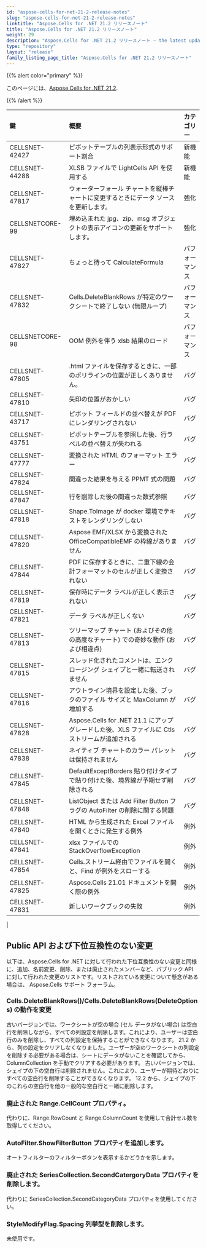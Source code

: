 ```yaml
---
id: "aspose-cells-for-net-21-2-release-notes"
slug: "aspose-cells-for-net-21-2-release-notes"
linktitle: "Aspose.Cells for .NET 21.2 リリースノート"
title: "Aspose.Cells for .NET 21.2 リリースノート"
weight: 29
description: "Aspose.Cells for .NET 21.2 リリースノート – the latest updates and fixes."
type: "repository"
layout: "release"
family_listing_page_title: "Aspose.Cells for .NET 21.2 リリースノート"
---
```

{{% alert color="primary" %}}

このページには、[Aspose.Cells for .NET 21.2](https://www.nuget.org/packages/Aspose.Cells/21.2.0).

{{% /alert %}}

|**鍵**|**概要**|**カテゴリー**|
|:- |:- |:- |
|CELLSNET-42427|ピボットテーブルの列表示形式のサポート割合|新機能|
|CELLSNET-44288|XLSB ファイルで LightCells API を使用する|新機能|
|CELLSNET-47817|ウォーターフォール チャートを縦棒チャートに変更するときにデータ ソースを更新します。|強化|
|CELLSNETCORE-99|埋め込まれた jpg、zip、msg オブジェクトの表示アイコンの更新をサポートします。|強化|
|CELLSNET-47827|ちょっと待って CalculateFormula|パフォーマンス|
|CELLSNET-47832|Cells.DeleteBlankRows が特定のワークシートで終了しない (無限ループ)|パフォーマンス|
|CELLSNETCORE-98|OOM 例外を伴う xlsb 結果のロード|パフォーマンス|
|CELLSNET-47805|.html ファイルを保存するときに、一部のポリラインの位置が正しくありません。|バグ|
|CELLSNET-47810|矢印の位置がおかしい|バグ|
|CELLSNET-43717|ピボット フィールドの並べ替えが PDF にレンダリングされない|バグ|
|CELLSNET-43751|ピボットテーブルを参照した後、行ラベルの並べ替えが失われる|バグ|
|CELLSNET-47777|変換された HTML のフォーマット エラー|バグ|
|CELLSNET-47824|間違った結果を与える PPMT 式の問題|バグ|
|CELLSNET-47847|行を削除した後の間違った数式参照|バグ|
|CELLSNET-47818|Shape.ToImage が docker 環境でテキストをレンダリングしない|バグ|
|CELLSNET-47820|Aspose EMF/XLSX から変換された OfficeCompatibleEMF の枠線がありません|バグ|
|CELLSNET-47844|PDF に保存するときに、二重下線の会計フォーマットのセルが正しく変換されない|バグ|
|CELLSNET-47819|保存時にデータ ラベルが正しく表示されない|バグ|
|CELLSNET-47821|データ ラベルが正しくない|バグ|
|CELLSNET-47813|ツリーマップ チャート (およびその他の高度なチャート) での奇妙な動作 (および相違点)|バグ|
|CELLSNET-47815|スレッド化されたコメントは、エンクロージング シェイプと一緒に転送されません|バグ|
|CELLSNET-47816|アウトライン境界を設定した後、ブックのファイル サイズと MaxColumn が増加する|バグ|
|CELLSNET-47828|Aspose.Cells for .NET 21.1 にアップグレードした後、XLS ファイルに Ctls ストリームが追加される|バグ|
|CELLSNET-47838|ネイティブ チャートのカラー パレットは保持されません|バグ|
|CELLSNET-47845|DefaultExceptBorders 貼り付けタイプで貼り付けた後、境界線が予期せず削除される|バグ|
|CELLSNET-47848|ListObject または Add Filter Button フラグの AutoFilter の削除に関する問題|バグ|
|CELLSNET-47840|HTML から生成された Excel ファイルを開くときに発生する例外|例外|
|CELLSNET-47841|xlsx ファイルでの StackOverflowException|例外|
|CELLSNET-47854|Cells.ストリーム経由でファイルを開くと、Find が例外をスローする|例外|
|CELLSNET-47825|Aspose.Cells 21.01 ドキュメントを開く際の例外|例外|
|CELLSNET-47831|新しいワークブックの失敗|例外|
|


## **Public API および下位互換性のない変更**

以下は、Aspose.Cells for .NET に対して行われた下位互換性のない変更と同様に、追加、名前変更、削除、または廃止されたメンバーなど、パブリック API に対して行われた変更のリストです。リストされている変更について懸念がある場合は、 Aspose.Cells サポート フォーラム。

### **Cells.DeleteBlankRows()/Cells.DeleteBlankRows(DeleteOptions) の動作を変更**

古いバージョンでは、ワークシートが空の場合 (セル データがない場合) は空白行を削除しながら、すべての列設定を削除します。これにより、ユーザーは空白行のみを削除し、すべての列設定を保持することができなくなります。 21.2 から、列の設定をクリアしなくなりました。ユーザーが空のワークシートの列設定を削除する必要がある場合は、シートにデータがないことを確認してから、ColumnCollection を手動でクリアする必要があります。
古いバージョンでは、シェイプの下の空白行は削除されません。これにより、ユーザーが期待どおりにすべての空白行を削除することができなくなります。 12.2 から、シェイプの下のこれらの空白行を他の一般的な空白行と一緒に削除します。

### **廃止された Range.CellCount プロパティ。**

代わりに、Range.RowCount と Range.ColumnCount を使用して合計セル数を取得してください。

### **AutoFilter.ShowFilterButton プロパティを追加します。**

オートフィルターのフィルターボタンを表示するかどうかを示します。

### **廃止された SeriesCollection.SecondCatergoryData プロパティを削除します。**

代わりに SeriesCollection.SecondCategoryData プロパティを使用してください。

### **StyleModifyFlag.Spacing 列挙型を削除します。**

未使用です。

